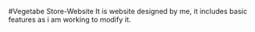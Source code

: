 #Vegetabe Store-Website
It is website designed by me, it includes basic features as i am working to modify it.
